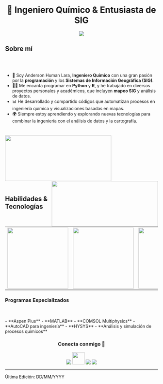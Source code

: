 <h1 align="center"> 👋 Ingeniero Químico & Entusiasta de SIG</h1>
<p align="center">
  <a href="https://github.com/AndersonDHL"><img src="https://readme-typing-svg.herokuapp.com/?lines=Ingeniero%20Químico;Entusiasta%20de%20la%20Programación;Especialista%20en%20SIG;Coder%20en%20Python%20y%20R&font=Pacifico&center=true&width=650&height=120&color=58a6ff&vCenter=true&size=45%22"></a>
</p>

<h2 align="left" font-weight="bold">Sobre mí</h2>  
<br><br>

- 🔬 Soy Anderson Human Lara, **Ingeniero Químico** con una gran pasión por la **programación** y los **Sistemas de Información Geográfica (SIG)**.
- 🧑‍💻 Me encanta programar en **Python** y **R**, y he trabajado en diversos proyectos personales y académicos, que incluyen **mapeo SIG** y análisis de datos.
- 📊 He desarrollado y compartido códigos que automatizan procesos en ingeniería química y visualizaciones basadas en mapas.
- 🌍 Siempre estoy aprendiendo y explorando nuevas tecnologías para combinar la ingeniería con el análisis de datos y la cartografía.

<h1 align="center"></h1>
<img align="left" height="150px" width="350px" src="https://github-readme-stats.vercel.app/api?username=AndersonDHL&count_private=true&show_icons=true&theme=tokyonight" />
<img align="right" height="150px" width="350px" src="https://github-readme-stats.vercel.app/api/top-langs/?username=AndersonDHL&layout=compact&theme=aura&langs_count=9" />
<img height="150" />
<br><br>

<h2 font-weight="bold">Habilidades & Tecnologías</h2>
<table>
  <tr>
      <td><img src="https://cdn.iconscout.com/icon/free/png-256/python-2-226051.png?raw=true" width="200"></td>
      <td><img src="https://cran.r-project.org/Rlogo.svg" width="200"></td>
      <td><img src="https://upload.wikimedia.org/wikipedia/commons/2/21/Matlab_Logo.png" width="200"></td>
  </tr>
</table>

<h3>Programas Especializados</h3>
<br><br>
- **Aspen Plus**
- **MATLAB**
- **COMSOL Multiphysics**
- **AutoCAD para ingeniería**
- **HYSYS**
- **Análisis y simulación de procesos químicos**

<h3 align="center">Conecta conmigo 🤝</h3>

<p align="center">
 <div align="center" class="icons-social">
        <a target="_blank" href="https://www.linkedin.com/in/TU_LINKEDIN/">
			<img src="https://img.icons8.com/doodle/40/000000/linkedin--v2.png" ></a>
        <a target="_blank" href="https://github.com/AndersonDHL">
		<img src="https://cdn.iconscout.com/icon/free/png-256/web-earth-online-market-planet-search-secure-1-9563.png" width="40" height="40"></a>
        <a target="_blank" href="https://www.instagram.com/TU_INSTAGRAM/">
			<img src="https://img.icons8.com/doodle/40/000000/instagram-new--v2.png"></a>
		<a target="_blank" href="https://twitter.com/TU_TWITTER">
			<img src="https://img.icons8.com/doodle/1x/twitter-squared--v2.png" ></a>
      </div>
</p>

------
Última Edición: DD/MM/YYYY
